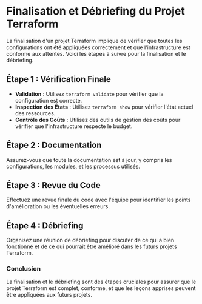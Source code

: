 
# Finalisation et Débriefing du Projet Terraform

La finalisation d'un projet Terraform implique de vérifier que toutes les configurations ont été appliquées correctement et que l'infrastructure est conforme aux attentes. Voici les étapes à suivre pour la finalisation et le débriefing.

## Étape 1 : Vérification Finale

- **Validation** : Utilisez `terraform validate` pour vérifier que la configuration est correcte.
- **Inspection des États** : Utilisez `terraform show` pour vérifier l'état actuel des ressources.
- **Contrôle des Coûts** : Utilisez des outils de gestion des coûts pour vérifier que l'infrastructure respecte le budget.

## Étape 2 : Documentation

Assurez-vous que toute la documentation est à jour, y compris les configurations, les modules, et les processus utilisés.

## Étape 3 : Revue du Code

Effectuez une revue finale du code avec l'équipe pour identifier les points d'amélioration ou les éventuelles erreurs.

## Étape 4 : Débriefing

Organisez une réunion de débriefing pour discuter de ce qui a bien fonctionné et de ce qui pourrait être amélioré dans les futurs projets Terraform.

### Conclusion

La finalisation et le débriefing sont des étapes cruciales pour assurer que le projet Terraform est complet, conforme, et que les leçons apprises peuvent être appliquées aux futurs projets.

